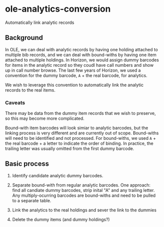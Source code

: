 # ole-analytics-conversion
Automatically link analytic records

## Background
In OLE, we can deal with analytic records by having one holding attached to multiple bib records,
and we can deal with bound-withs by having one item attached to multiple holdings.
In Horizon, we would assign dummy barcodes for items in the analytic record so they coudl have call numbers and show up in call number browse.
The last few years of Horizon, we used a convention for the dummy barcode, `A` + the real barcode, for analytics.

We wish to leverage this convention to automatically link the analytic records to the real items.

### Caveats

There may be data from the dummy item records that we wish to preserve, so this may become more complicated.

Bound-with item barcodes will look simiar to analytic barcodes, but the linking process is very different and are currently out of scope.
Bound-withs will need to be identified and not processed.
For bound-withs, we used `A` + the real barcode + a letter to indicate the order of binding.
In practice, the trailing letter was usually omitted from the first dummy barcode.


## Basic process

1. Identify candidate analytic dummy barcodes. 

2. Separate bound-with from regular analytic barcodes. One approach: find all candiate dummy barcodes, strip inital "A" and any trailing letter.
Any multiply-ocurring barcodes are bound-withs and need to be pulled to a separate table.

3. Link the analytics to the real holdings and sever the link to the dummies

4. Delete the dummy items (and dummy holdings?)

